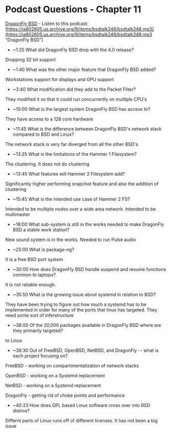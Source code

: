 # Podcast Questions - Chapter 11

[DragonFly BSD](https://dragonflybsd.org "Dragon Fly BSD") - Listen to this podcast: [https://ia802605.us.archive.org/9/items/bsdtalk248/bsdtalk248.mp3](https://ia802605.us.archive.org/9/items/bsdtalk248/bsdtalk248.mp3 "DragonFly BSD")

* ~1:25 What did DragonFly BSD drop with the 4.0 release?

Dropping 32 bit support 


* ~1:40 What was the other major feature that DragonFly BSD added?

Workstations support for 
displays and GPU support

* ~3:40 What modification did they add to the Packet Filter?

They modified it so that it could run concurrently on multiple CPU's 

* ~10:00 What is the largest system DragonFly BSD has access to?

They have access to a 128 core hardware

* ~11:45 What is the difference between DragonFly BSD's network stack compared to BSD and Linux?

The network stack is very far diverged from all the other BSD's.  

* ~13:25 What is the limitations of the Hammer 1 Filesystem?

The clustering.  It does not do clustering 

* ~13:45 What features will Hammer 2 Filesystem add?

Significantly higher performing snapchot feature and also the addition of clustering 

* ~15:45 What is the intended use case of Hammer 2 FS?

Intended to be multiple nodes over a wide area network.  Intended to be multimaster

* ~18:00 What sub-system is still in the works needed to make DragonFly BSD a stable work station?

New sound system is in the works.  Needed to run Pulse audio

* ~25:00 What is package-ng?

It is a free BSD port system 

* ~30:00 How does DragonFly BSD handle suspend and resume functions common to laptops?

It is not reliable enough.  

* ~35:50 What is the growing issue about systemd in relation to BSD?

They have been trying to figure out how much a systemd has to be implemented in order for many of the ports that linux has targeted.  They need some sort of inferstructure 

* ~38:00 Of the 20,000 packages available in DragonFly BSD where are they primarily targeted?

to Linux

* ~38:30 Out of FreeBSD, OpenBSD, NetBSD, and DragonFly -- what is each project focusing on?

FreeBSD - working on compartimentalization of network stacks

OpenBSD - working on a Systemd replacement 

NetBSD - working on a Systemd replacement 

DragonFly - getting rid of choke points and performance 

* ~40:23 How does GPL based Linux software cross over into BSD distros?

Differnt parts of Linux runs off of different licenses.  It has not been a big issue 